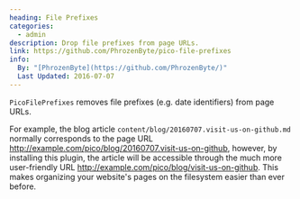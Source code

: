 ```yaml
---
heading: File Prefixes
categories:
  - admin
description: Drop file prefixes from page URLs.
link: https://github.com/PhrozenByte/pico-file-prefixes
info:
  By: "[PhrozenByte](https://github.com/PhrozenByte/)"
  Last Updated: 2016-07-07
---
```


`PicoFilePrefixes` removes file prefixes (e.g. date identifiers) from page URLs.

For example, the blog article `content/blog/20160707.visit-us-on-github.md` normally corresponds to the page URL <http://example.com/pico/blog/20160707.visit-us-on-github>, however, by installing this plugin, the article will be accessible through the much more user-friendly URL <http://example.com/pico/blog/visit-us-on-github>. This makes organizing your website's pages on the filesystem easier than ever before.
